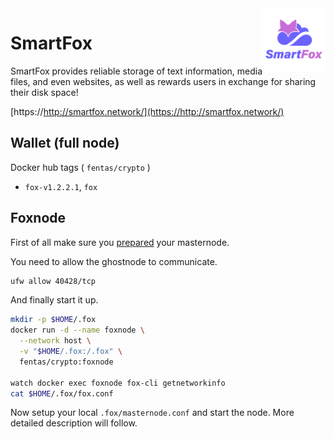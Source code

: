 <img alt="nor logo" src="https://github.com/fentas/crypto/blob/master/smartfox/smartfox.png?raw=true" width="20%" align="right" />

# SmartFox

SmartFox provides reliable storage of text information, media files, and even websites, as well as rewards users in exchange for sharing their disk space!

[https://http://smartfox.network/](https://http://smartfox.network/)

## Wallet (full node)

Docker hub tags ( `fentas/crypto` )

- `fox-v1.2.2.1`, `fox`

## Foxnode

First of all make sure you [prepared](../README.md#masternode) your masternode.

You need to allow the ghostnode to communicate.

```sh
ufw allow 40428/tcp
```

And finally start it up.

```sh
mkdir -p $HOME/.fox
docker run -d --name foxnode \
  --network host \
  -v "$HOME/.fox:/.fox" \
  fentas/crypto:foxnode

watch docker exec foxnode fox-cli getnetworkinfo
cat $HOME/.fox/fox.conf
```

Now setup your local `.fox/masternode.conf` and start the node.
More detailed description will follow.